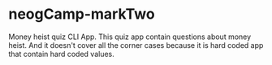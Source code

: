 # neogCamp-markTwo
 Money heist quiz CLI App. This quiz app contain  questions about  money heist. And it doesn't cover all the corner cases because it is hard coded app that contain hard coded values.
